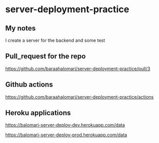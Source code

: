 # server-deployment-practice

## My notes 

I create a server for the backend and some test

## Pull_request for the repo

https://github.com/baraahalomari/server-deployment-practice/pull/3

## Github actions

https://github.com/baraahalomari/server-deployment-practice/actions

##  Heroku applications

https://balomari-server-deploy-dev.herokuapp.com/data

https://balomari-server-deploy-prod.herokuapp.com/data
